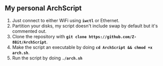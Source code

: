 ## My personal ArchScript

1. Just connect to either WiFi using **`iwctl`** or Ethernet.
2. Partition your disks, my script doesn't include swap by default but it's commented out.
3. Clone the repository with **`git clone https://github.com/Z-8Bit/ArchScript`**.
4. Make the script an executable by doing **`cd ArchScript && chmod +x arch.sh`**.
5. Run the script by doing **`./arch.sh`**
